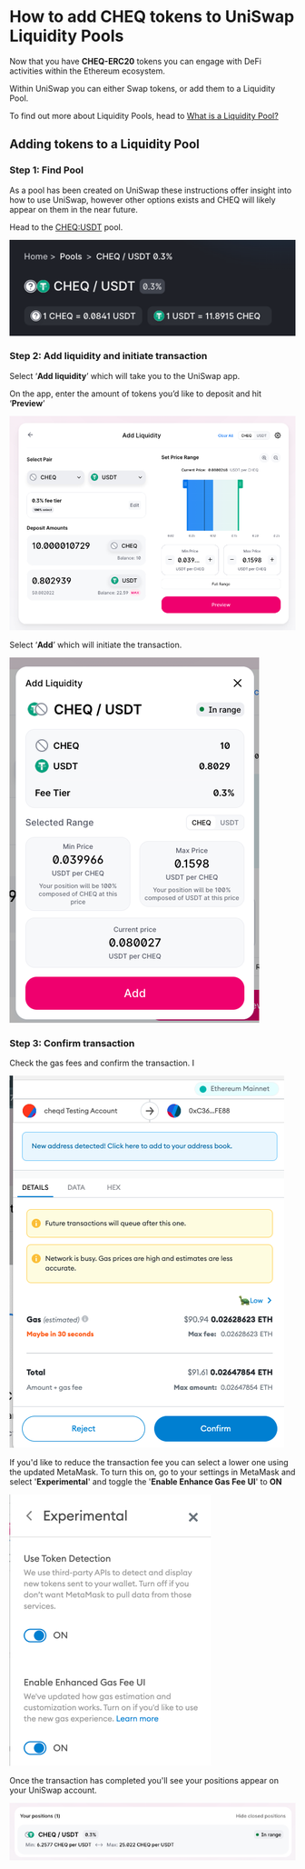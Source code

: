 # How to add CHEQ tokens to UniSwap Liquidity Pools

Now that you have **CHEQ-ERC20** tokens you can engage with DeFi activities within the Ethereum ecosystem.

Within UniSwap you can either Swap tokens, or add them to a Liquidity Pool.

To find out more about Liquidity Pools, head to [What is a Liquidity Pool?](../liquidity-pool/)

## **Adding tokens to a Liquidity Pool**

### Step 1: Find Pool

As a pool has been created on UniSwap these instructions offer insight into how to use UniSwap, however other options exists and CHEQ will likely appear on them in the near future.

Head to the [CHEQ:USDT](https://info.uniswap.org/#/pools/0xa305f3aad48e285c002a2dbadbbba58fea10ad45) pool.

![CHEQ:USDT UniSwap Pool](<../../../.gitbook/assets/Uniswap - CHEQ-USDT Pool.png>)

### Step 2: Add liquidity and initiate transaction

Select ‘**Add liquidity**’ which will take you to the UniSwap app.

On the app, enter the amount of tokens you’d like to deposit and hit ‘**Preview**’

![UniSwap - Add to liquidity pool](<../../../.gitbook/assets/Uniswap - Add to liquidity pool.png>)

Select ‘**Add**’ which will initiate the transaction.

![UniSwap - Add liquidity](<../../../.gitbook/assets/Uniswap - Add liquidity.png>)

### Step 3: Confirm transaction

Check the gas fees and confirm the transaction. I

![MetaMask gas fee transaction screen](<../../../.gitbook/assets/Metamask - Gas fee selection.png>)

If you'd like to reduce the transaction fee you can select a lower one using the updated MetaMask. To turn this on, go to your settings in MetaMask and select '**Experimental**' and toggle the '**Enable Enhance Gas Fee UI**' to **ON**

![Metamask - Experimental support screen](<../../../.gitbook/assets/MetaMask - Experimental support.png>)

Once the transaction has completed you'll see your positions appear on your UniSwap account.

![Uniswap - CHEQ:USDT Pool position](<../../../.gitbook/assets/Uniswap - CHEQ-USDT Position.png>)
